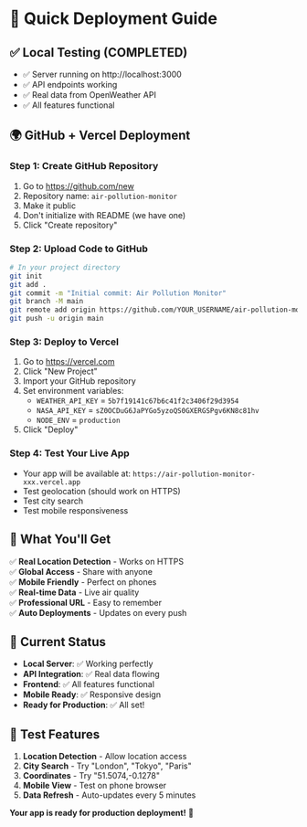 # 🚀 Quick Deployment Guide

## ✅ Local Testing (COMPLETED)
- ✅ Server running on http://localhost:3000
- ✅ API endpoints working
- ✅ Real data from OpenWeather API
- ✅ All features functional

## 🌍 GitHub + Vercel Deployment

### Step 1: Create GitHub Repository
1. Go to https://github.com/new
2. Repository name: `air-pollution-monitor`
3. Make it public
4. Don't initialize with README (we have one)
5. Click "Create repository"

### Step 2: Upload Code to GitHub
```bash
# In your project directory
git init
git add .
git commit -m "Initial commit: Air Pollution Monitor"
git branch -M main
git remote add origin https://github.com/YOUR_USERNAME/air-pollution-monitor.git
git push -u origin main
```

### Step 3: Deploy to Vercel
1. Go to https://vercel.com
2. Click "New Project"
3. Import your GitHub repository
4. Set environment variables:
   - `WEATHER_API_KEY` = `5b7f19141c67b6c41f2c3406f29d3954`
   - `NASA_API_KEY` = `sZ0OCDuG6JaPYGo5yzoQS0GXERGSPgv6KN8c81hv`
   - `NODE_ENV` = `production`
5. Click "Deploy"

### Step 4: Test Your Live App
- Your app will be available at: `https://air-pollution-monitor-xxx.vercel.app`
- Test geolocation (should work on HTTPS)
- Test city search
- Test mobile responsiveness

## 🎯 What You'll Get

✅ **Real Location Detection** - Works on HTTPS  
✅ **Global Access** - Share with anyone  
✅ **Mobile Friendly** - Perfect on phones  
✅ **Real-time Data** - Live air quality  
✅ **Professional URL** - Easy to remember  
✅ **Auto Deployments** - Updates on every push  

## 🔧 Current Status

- **Local Server**: ✅ Working perfectly
- **API Integration**: ✅ Real data flowing
- **Frontend**: ✅ All features functional
- **Mobile Ready**: ✅ Responsive design
- **Ready for Production**: ✅ All set!

## 📱 Test Features

1. **Location Detection** - Allow location access
2. **City Search** - Try "London", "Tokyo", "Paris"
3. **Coordinates** - Try "51.5074,-0.1278"
4. **Mobile View** - Test on phone browser
5. **Data Refresh** - Auto-updates every 5 minutes

**Your app is ready for production deployment!** 🎉

